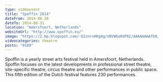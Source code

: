 ```yaml
---
type: videoevent
title: "Spoffin 2014"
dateFrom: 2014-08-28
dateTo: 2014-08-31
location: "Amersfoort, Netherlands"
websiteUrl: "http://www.spoffin.eu/"
image: "https://2.bp.blogspot.com/-O2znruHKgdg/VBVW6aRdP6I/AAAAAAAAfb0/zEDRzxYKQHk/s1600/dsc06473.picasaweb.jpg"
videocategories: theatre
posts: "0180"
---
```


Spoffin is a yearly street arts festival held in Amersfoort, Netherlands. Spoffin focuses on the latest developments in professional street theatre, site-specific theatre, circus theatre and other performances in public space. This fifth edition of the Dutch festival features 230 performances.
